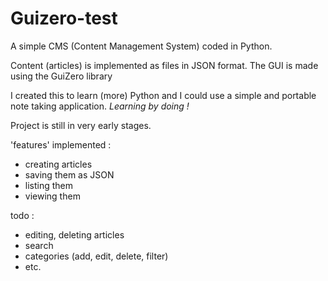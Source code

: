 # Guizero-test
A simple CMS (Content Management System) coded in Python.

Content (articles) is implemented as files in JSON format.
The GUI is made using the GuiZero library

I created this to learn (more) Python and I could use a simple and portable note taking application. *Learning by doing !*

Project is still in very early stages.

'features' implemented :

- creating articles
- saving them as JSON
- listing them
- viewing them

todo :

- editing, deleting articles
- search
- categories (add, edit, delete, filter)
- etc.
